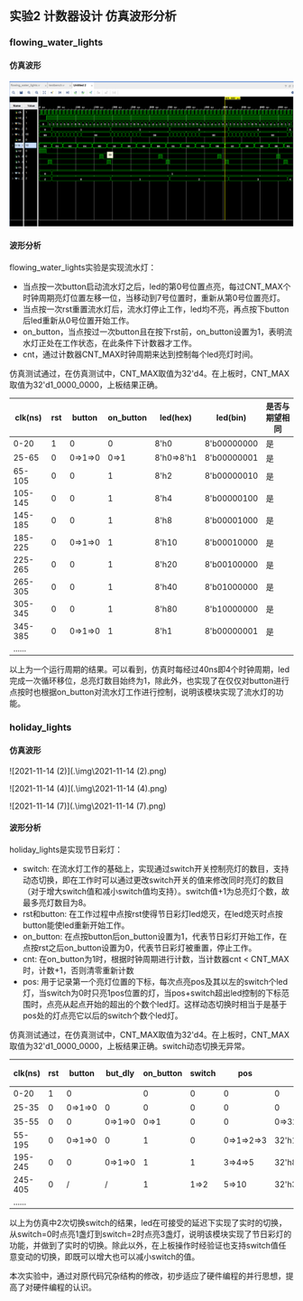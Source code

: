## 实验2 计数器设计 仿真波形分析

### flowing_water_lights

#### 仿真波形

![2021-11-14](.\img\2021-11-14.png)

#### 波形分析

flowing_water_lights实验是实现流水灯：

* 当点按一次button启动流水灯之后，led的第0号位置点亮，每过CNT_MAX个时钟周期亮灯位置左移一位，当移动到7号位置时，重新从第0号位置亮灯。
* 当点按一次rst重置流水灯后，流水灯停止工作，led均不亮，再点按下button后led重新从0号位置开始工作。
* on_button，当点按过一次button且在按下rst前，on_button设置为1，表明流水灯正处在工作状态，在此条件下计数器才工作。
* cnt，通过计数器CNT_MAX时钟周期来达到控制每个led亮灯时间。

仿真测试通过，在仿真测试中，CNT_MAX取值为32'd4。在上板时，CNT_MAX取值为32'd1_0000_0000，上板结果正确。

| clk(ns) | rst  | button  | on_button | led(hex)   | led(bin)    | 是否与期望相同 |
| ------- | ---- | ------- | --------- | ---------- | ----------- | -------------- |
| 0-20    | 1    | 0       | 0         | 8'h0       | 8'b00000000 | 是             |
| 25-65   | 0    | 0=>1=>0 | 0=>1      | 8'h0=>8'h1 | 8'b00000001 | 是             |
| 65-105  | 0    | 0       | 1         | 8'h2       | 8'b00000010 | 是             |
| 105-145 | 0    | 0       | 1         | 8'h4       | 8'b00000100 | 是             |
| 145-185 | 0    | 0       | 1         | 8'h8       | 8'b00001000 | 是             |
| 185-225 | 0    | 0=>1=>0 | 1         | 8'h10      | 8'b00010000 | 是             |
| 225-265 | 0    | 0       | 1         | 8'h20      | 8'b00100000 | 是             |
| 265-305 | 0    | 0       | 1         | 8'h40      | 8'b01000000 | 是             |
| 305-345 | 0    | 0       | 1         | 8'h80      | 8'b10000000 | 是             |
| 345-385 | 0    | 0=>1=>0 | 1         | 8'h1       | 8'b00000001 | 是             |
| ......  |      |         |           |            |             |                |

以上为一个运行周期的结果。可以看到，仿真时每经过40ns即4个时钟周期，led完成一次循环移位，总亮灯数目始终为1，除此外，也实现了在仅仅对button进行点按时也根据on_button对流水灯工作进行控制，说明该模块实现了流水灯的功能。



### holiday_lights

#### 仿真波形

![2021-11-14 (2)](.\img\2021-11-14 (2).png)

![2021-11-14 (4)](.\img\2021-11-14 (4).png)

![2021-11-14 (7)](.\img\2021-11-14 (7).png)

#### 波形分析

holiday_lights是实现节日彩灯：

* switch: 在流水灯工作的基础上，实现通过switch开关控制亮灯的数目，支持动态切换，即在工作时可以通过更改switch开关的值来修改同时亮灯的数目（对于增大switch值和减小switch值均支持）。switch值+1为总亮灯个数，故最多亮灯数目为8。
* rst和button: 在工作过程中点按rst使得节日彩灯led熄灭，在led熄灭时点按button能使led重新开始工作。
* on_button: 在点按button后on_button设置为1，代表节日彩灯开始工作，在点按rst之后on_button设置为0，代表节日彩灯被重置，停止工作。
* cnt: 在on_button为1时，根据时钟周期进行计数，当计数器cnt < CNT_MAX时，计数+1，否则清零重新计数
* pos: 用于记录第一个亮灯位置的下标，每次点亮pos及其以左的switch个led灯，当switch为0时只亮1pos位置的灯，当pos+switch超出led控制的下标范围时，点亮从起点开始的超出的个数个led灯。这样动态切换时相当于是基于pos处的灯点亮它以后的switch个数个led灯。

仿真测试通过，在仿真测试中，CNT_MAX取值为32'd4。在上板时，CNT_MAX取值为32'd1_0000_0000，上板结果正确。switch动态切换无异常。

| clk(ns) | rst  | button  | but_dly | on_button | switch | pos        | led(hex)              | led(bin)                        | 结果 |
| ------- | ---- | ------- | ------- | --------- | ------ | ---------- | --------------------- | ------------------------------- | ---- |
| 0-20    | 1    | 0       |         | 0         | 0      | 0          | 0                     | 0                               | 是   |
| 25-35   | 0    | 0=>1=>0 | 0       | 0         | 0      | 0          | 0                     | 0                               | 是   |
| 35-55   | 0    | 0       | 0=>1=>0 | 0=>1      | 0      | 0          | 0=>32'h1              | 0=>32'b1                        | 是   |
| 55-195  | 0    | 0=>1=>0 | 0       | 1         | 0      | 0=>1=>2=>3 | 32'h1=>32'h8          | 32'b1=>32'b1000                 | 是   |
| 195-245 | 0    | 0       | 0=>1=>0 | 1         | 1      | 3=>4=>5    | 32'h8=>32'h10=>32'h30 | 32'b1000=>32'b10000=>32'b110000 | 是   |
| 245-405 | 0    | /       | /       | 1         | 1=>2   | 5=>10      | 32'h30=>32'h700       | 32'b110000=>32'b11100000000     | 是   |
| ......  |      |         |         |           |        |            |                       |                                 |      |

以上为仿真中2次切换switch的结果，led在可接受的延迟下实现了实时的切换，从switch=0时点亮1盏灯到switch=2时点亮3盏灯，说明该模块实现了节日彩灯的功能，并做到了实时的切换。除此以外，在上板操作时经验证也支持switch值任意变动的切换，即既可以增大也可以减小switch的值。



本次实验中，通过对原代码冗杂结构的修改，初步适应了硬件编程的并行思想，提高了对硬件编程的认识。

